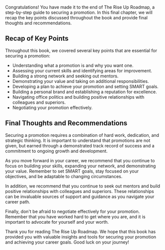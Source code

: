 
Congratulations! You have made it to the end of The Rise Up Roadmap, a step-by-step guide to securing a promotion. In this final chapter, we will recap the key points discussed throughout the book and provide final thoughts and recommendations.

Recap of Key Points
-------------------

Throughout this book, we covered several key points that are essential for securing a promotion:

* Understanding what a promotion is and why you want one.
* Assessing your current skills and identifying areas for improvement.
* Building a strong network and seeking out mentors.
* Demonstrating your value and taking on additional responsibilities.
* Developing a plan to achieve your promotion and setting SMART goals.
* Building a personal brand and establishing a reputation for excellence.
* Navigating office politics and building positive relationships with colleagues and superiors.
* Negotiating your promotion effectively.

Final Thoughts and Recommendations
----------------------------------

Securing a promotion requires a combination of hard work, dedication, and strategic thinking. It is important to understand that promotions are not given, but earned through a demonstrated track record of success and a commitment to ongoing growth and development.

As you move forward in your career, we recommend that you continue to focus on building your skills, expanding your network, and demonstrating your value. Remember to set SMART goals, stay focused on your objectives, and be adaptable to changing circumstances.

In addition, we recommend that you continue to seek out mentors and build positive relationships with colleagues and superiors. These relationships can be invaluable sources of support and guidance as you navigate your career path.

Finally, don't be afraid to negotiate effectively for your promotion. Remember that you have worked hard to get where you are, and it is important to advocate for yourself and your worth.

Thank you for reading The Rise Up Roadmap. We hope that this book has provided you with valuable insights and tools for securing your promotion and achieving your career goals. Good luck on your journey!